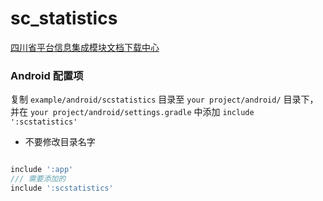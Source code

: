 # sc_statistics

[四川省平台信息集成模块文档下载中心](http://training.sctvcloud.com/)

### Android 配置项

复制 `example/android/scstatistics` 目录至 `your project/android/` 目录下，并在 `your project/android/settings.gradle` 中添加 `include ':scstatistics'`

* 不要修改目录名字

```groovy

include ':app'
/// 需要添加的
include ':scstatistics'


```